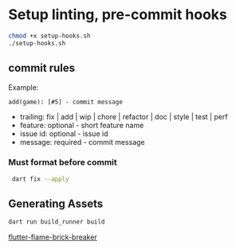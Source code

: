 # Setup linting, pre-commit hooks

```sh
chmod +x setup-hooks.sh
./setup-hooks.sh
```

## commit rules

Example:

```text
add(game): [#5] - commit message
```

* trailing: fix | add | wip | chore | refactor | doc | style | test | perf
* feature: optional - short feature name
* issue id: optional - issue id
* message: required - commit message

### Must format before commit

```sh
 dart fix --apply
```

## Generating Assets

```sh
dart run build_runner build
```

[flutter-flame-brick-breaker](https://codelabs.developers.google.com/codelabs/flutter-flame-brick-breaker)
